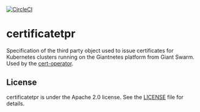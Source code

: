 [![CircleCI](https://circleci.com/gh/giantswarm/certificatetpr.svg?style=svg)](https://circleci.com/gh/giantswarm/certificatetpr)

# certificatetpr

Specification of the third party object used to issue certificates for Kubernetes clusters running
on the Giantnetes platform from Giant Swarm. Used by the [cert-operator](https://github.com/giantswarm/cert-operator).

## License

certificatetpr is under the Apache 2.0 license. See the [LICENSE](LICENSE) file for details.
